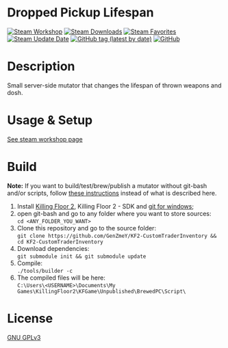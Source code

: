 # Dropped Pickup Lifespan

[![Steam Workshop](https://img.shields.io/static/v1?message=workshop&logo=steam&labelColor=gray&color=blue&logoColor=white&label=steam%20)](https://steamcommunity.com/sharedfiles/filedetails/?id=2864944858)
[![Steam Downloads](https://img.shields.io/steam/downloads/2864944858)](https://steamcommunity.com/sharedfiles/filedetails/?id=2864944858)
[![Steam Favorites](https://img.shields.io/steam/favorites/2864944858)](https://steamcommunity.com/sharedfiles/filedetails/?id=2864944858)
[![Steam Update Date](https://img.shields.io/steam/update-date/2864944858)](https://steamcommunity.com/sharedfiles/filedetails/?id=2864944858)
[![GitHub tag (latest by date)](https://img.shields.io/github/v/tag/GenZmeY/KF2-CustomTraderInventory)](https://github.com/GenZmeY/KF2-CustomTraderInventory/tags)
[![GitHub](https://img.shields.io/github/license/GenZmeY/KF2-CustomTraderInventory)](LICENSE)

# Description
Small server-side mutator that changes the lifespan of thrown weapons and dosh.  

# Usage & Setup
[See steam workshop page](https://steamcommunity.com/sharedfiles/filedetails/?id=2864944858)

# Build
**Note:** If you want to build/test/brew/publish a mutator without git-bash and/or scripts, follow [these instructions](https://tripwireinteractive.atlassian.net/wiki/spaces/KF2SW/pages/26247172/KF2+Code+Modding+How-to) instead of what is described here.
1. Install [Killing Floor 2](https://store.steampowered.com/app/232090/Killing_Floor_2/), Killing Floor 2 - SDK and [git for windows](https://git-scm.com/download/win);
2. open git-bash and go to any folder where you want to store sources:  
`cd <ANY_FOLDER_YOU_WANT>`  
3. Clone this repository and go to the source folder:  
`git clone https://github.com/GenZmeY/KF2-CustomTraderInventory && cd KF2-CustomTraderInventory`
4. Download dependencies:  
`git submodule init && git submodule update`  
5. Compile:  
`./tools/builder -c`  
5. The compiled files will be here:  
`C:\Users\<USERNAME>\Documents\My Games\KillingFloor2\KFGame\Unpublished\BrewedPC\Script\`

# License
[GNU GPLv3](LICENSE)  
